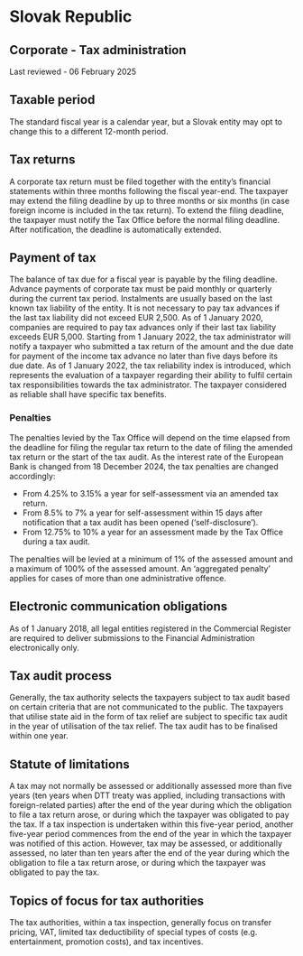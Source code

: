 # Slovak Republic
## Corporate - Tax administration
Last reviewed - 06 February 2025
## Taxable period
The standard fiscal year is a calendar year, but a Slovak entity may opt to change this to a different 12-month period.
## Tax returns
A corporate tax return must be filed together with the entity’s financial statements within three months following the fiscal year-end. The taxpayer may extend the filing deadline by up to three months or six months (in case foreign income is included in the tax return). To extend the filing deadline, the taxpayer must notify the Tax Office before the normal filing deadline. After notification, the deadline is automatically extended.
## Payment of tax
The balance of tax due for a fiscal year is payable by the filing deadline.
Advance payments of corporate tax must be paid monthly or quarterly during the current tax period. Instalments are usually based on the last known tax liability of the entity. It is not necessary to pay tax advances if the last tax liability did not exceed EUR 2,500.
As of 1 January 2020, companies are required to pay tax advances only if their last tax liability exceeds EUR 5,000.
Starting from 1 January 2022, the tax administrator will notify a taxpayer who submitted a tax return of the amount and the due date for payment of the income tax advance no later than five days before its due date.
As of 1 January 2022, the tax reliability index is introduced, which represents the evaluation of a taxpayer regarding their ability to fulfil certain tax responsibilities towards the tax administrator. The taxpayer considered as reliable shall have specific tax benefits.
### Penalties
The penalties levied by the Tax Office will depend on the time elapsed from the deadline for filing the regular tax return to the date of filing the amended tax return or the start of the tax audit. As the interest rate of the European Bank is changed from 18 December 2024, the tax penalties are changed accordingly:
  * From 4.25% to 3.15% a year for self-assessment via an amended tax return.
  * From 8.5% to 7% a year for self-assessment within 15 days after notification that a tax audit has been opened (‘self-disclosure’).
  * From 12.75% to 10% a year for an assessment made by the Tax Office during a tax audit.


The penalties will be levied at a minimum of 1% of the assessed amount and a maximum of 100% of the assessed amount.
An ‘aggregated penalty’ applies for cases of more than one administrative offence.
## Electronic communication obligations
As of 1 January 2018, all legal entities registered in the Commercial Register are required to deliver submissions to the Financial Administration electronically only.
## Tax audit process
Generally, the tax authority selects the taxpayers subject to tax audit based on certain criteria that are not communicated to the public.
The taxpayers that utilise state aid in the form of tax relief are subject to specific tax audit in the year of utilisation of the tax relief.
The tax audit has to be finalised within one year.
## Statute of limitations
A tax may not normally be assessed or additionally assessed more than five years (ten years when DTT treaty was applied, including transactions with foreign-related parties) after the end of the year during which the obligation to file a tax return arose, or during which the taxpayer was obligated to pay the tax. If a tax inspection is undertaken within this five-year period, another five-year period commences from the end of the year in which the taxpayer was notified of this action.
However, tax may be assessed, or additionally assessed, no later than ten years after the end of the year during which the obligation to file a tax return arose, or during which the taxpayer was obligated to pay the tax.
## Topics of focus for tax authorities
The tax authorities, within a tax inspection, generally focus on transfer pricing, VAT, limited tax deductibility of special types of costs (e.g. entertainment, promotion costs), and tax incentives.
